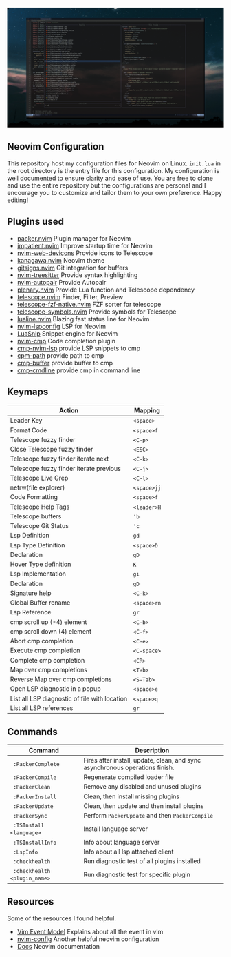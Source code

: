 <p align="center">
<img src="images/readme_title_image.png" alt="Main Image" width=600>
</p>

## Neovim Configuration

This repository host my configuration files for Neovim on Linux.
`init.lua` in the root directory is the entry file for this configuration.
My configuration is well documented to ensure clarity and ease of use. You are free to clone and use the entire repository but the configurations are personal and I encourage you to customize and tailor them to your own preference. Happy editing!

## Plugins used

- [packer.nvim](https://github.com/wbthomason/packer.nvim) Plugin manager for Neovim
- [impatient.nvim](https://github.com/lewis6991/impatient.nvim) Improve startup time for Neovim
- [nvim-web-devicons](https://github.com/nvim-tree/nvim-web-devicons) Provide icons to Telescope
- [kanagawa.nvim](https://github.com/rebelot/kanagawa.nvim) Neovim theme
- [gitsigns.nvim](https://github.com/lewis6991/gitsigns.nvim) Git integration for buffers
- [nvim-treesitter](https://github.com/nvim-treesitter/nvim-treesitter) Provide syntax highlighting
- [nvim-autopair](https://github.com/windwp/nvim-autopairs) Provide Autopair
- [plenary.nvim](https://github.com/nvim-lua/plenary.nvim) Provide Lua function and Telescope dependency
- [telescope.nvim](https://github.com/nvim-telescope/telescope.nvim) Finder, Filter, Preview
- [telescope-fzf-native.nvim](https://github.com/nvim-telescope/telescope-fzf-native.nvim) FZF sorter for telescope
- [telescope-symbols.nvim](https://github.com/nvim-telescope/telescope-symbols.nvim) Provide symbols for Telescope
- [lualine.nvim](https://github.com/nvim-lualine/lualine.nvim) Blazing fast status line for Neovim
- [nvim-lspconfig](https://github.com/neovim/nvim-lspconfig) LSP for Neovim
- [LuaSnip](https://github.com/L3MON4D3/LuaSnip) Snippet engine for Neovim
- [nvim-cmp](https://github.com/hrsh7th/nvim-cmp) Code completion plugin
- [cmp-nvim-lsp](https://github.com/hrsh7th/cmp-nvim-lsp) provide LSP snippets to cmp
- [cpm-path](https://github.com/hrsh7th/cmp-path) provide path to cmp
- [cmp-buffer](https://github.com/hrsh7th/cmp-buffer) provide buffer to cmp
- [cmp-cmdline](https://github.com/hrsh7th/cmp-cmdline) provide cmp in command line

## Keymaps

| Action                                        | Mapping     |
| --------------------------------------------- | ----------- |
| Leader Key                                    | `<space>`   |
| Format Code                                   | `<space>f`  |
| Telescope fuzzy finder                        | `<C-p>`     |
| Close Telescope fuzzy finder                  | `<ESC>`     |
| Telescope fuzzy finder iterate next           | `<C-k>`     |
| Telescope fuzzy finder iterate previous       | `<C-j>`     |
| Telescope Live Grep                           | `<C-l>`     |
| netrw(file explorer)                          | `<space>jj` |
| Code Formatting                               | `<space>f`  |
| Telescope Help Tags                           | `<leader>H` |
| Telescope buffers                             | `'b`        |
| Telescope Git Status                          | `'c`        |
| Lsp Definition                                | `gd`        |
| Lsp Type Definition                           | `<space>D`  |
| Declaration                                   | `gD`        |
| Hover Type definition                         | `K`         |
| Lsp Implementation                            | `gi`        |
| Declaration                                   | `gD`        |
| Signature help                                | `<C-k>`     |
| Global Buffer rename                          | `<space>rn` |
| Lsp Reference                                 | `gr`        |
| cmp scroll up (-4) element                    | `<C-b>`     |
| cmp scroll down (4) element                   | `<C-f>`     |
| Abort cmp completion                          | `<C-e>`     |
| Execute cmp completion                        | `<C-space>` |
| Complete cmp completion                       | `<CR>`      |
| Map over cmp completions                      | `<Tab>`     |
| Reverse Map over cmp completions              | `<S-Tab>`   |
| Open LSP diagnostic in a popup                | `<space>e`  |
| List all LSP diagnostic of file with location | `<space>q`  |
| List all LSP references                       | `gr`        |

## Commands

| Command                       | Description                                                                  |
| ----------------------------- | ---------------------------------------------------------------------------- |
| ` :PackerComplete`            | Fires after install, update, clean, and sync asynchronous operations finish. |
| ` :PackerCompile`             | Regenerate compiled loader file                                              |
| ` :PackerClean`               | Remove any disabled and unused plugins                                       |
| ` :PackerInstall`             | Clean, then install missing plugins                                          |
| ` :PackerUpdate`              | Clean, then update and then install plugins                                  |
| ` :PackerSync`                | Perform `PackerUpdate` and then `PackerCompile`                              |
| ` :TSInstall <language>`      | Install language server                                                      |
| ` :TSInstallInfo`             | Info about language server                                                   |
| ` :LspInfo`                   | Info about all lsp attached client                                           |
| ` :checkhealth`               | Run diagnostic test of all plugins installed                                 |
| ` :checkhealth <plugin_name>` | Run diagnostic test for specific plugin                                      |

## Resources

Some of the resources I found helpful.

- [Vim Event Model](https://developer.ibm.com/tutorials/l-vim-script-5/) Explains about all the event in vim
- [nvim-config](https://github.com/jdhao/nvim-config) Another helpful neovim configuration
- [Docs](https://neovim.io/doc/) Neovim documentation
